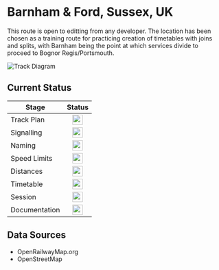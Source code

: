 # Barnham & Ford, Sussex, UK

This route is open to editting from any developer. The location has been chosen as a training route for practicing creation of timetables with joins and splits, with Barnham being the point at which services divide to proceed to Bognor Regis/Portsmouth.

![Track Diagram](https://raw.githubusercontent.com/Railway-Op-Sim/UK-BarnhamArea/master/Images/BarnhamandFord.bmp)

## Current Status

| Stage         | Status        |
| ------------- |:-------------:|
| Track Plan     | <img src="https://image.flaticon.com/icons/svg/1632/1632596.svg" height="24"> |
| Signalling      | <img src="https://image.flaticon.com/icons/svg/390/390914.svg" height="24">      |
| Naming | <img src="https://image.flaticon.com/icons/svg/390/390914.svg" height="24">      |
| Speed Limits | <img src="https://image.flaticon.com/icons/svg/390/390914.svg" height="24">|
| Distances | <img src="https://image.flaticon.com/icons/svg/390/390914.svg" height="24"> |
| Timetable | <img src="https://image.flaticon.com/icons/svg/390/390914.svg" height="24"> |
| Session | <img src="https://image.flaticon.com/icons/svg/390/390914.svg" height="24"> |
| Documentation | <img src="https://image.flaticon.com/icons/svg/390/390914.svg" height="24"> |

## Data Sources 

- OpenRailwayMap.org
- OpenStreetMap
